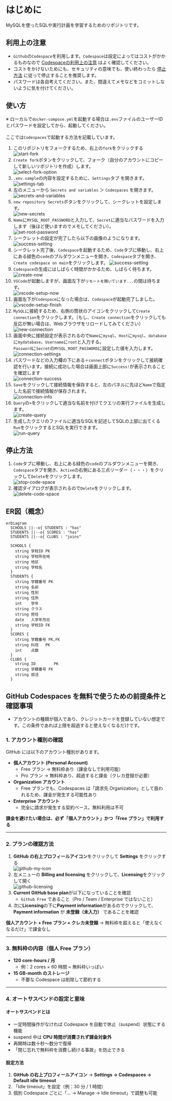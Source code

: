 # はじめに
MySQLを使ったSQLや実行計画を学習するためのリポジトリです。

## 利用上の注意
- `Github`の`Codespace`を利用します。`Codespace`は設定によってはコストがかかるものなので [Codespaceの利用上の注意](#Codespaceの利用上の注意) はよく確認してください。
- コストをかけないためにも、セキュリティの意味でも、使い終わったら [停止方法](#停止方法) に従って停止することを推奨します。
- パスワードは各自考えてください。また、間違えてメモなどをコミットしないように気を付けてください。

## 使い方
※ ローカルで`docker-compose.yml`を起動する場合は`.env`ファイルのユーザーIDとパスワードを設定してから、起動してください。<br><br>ここでは`Codespaces`で起動する方法を記載しています。

1. このリポジトリをフォークするため、右上の`fork`をクリックする<br>
  ![start-fork](./assets/start-fork.png)
1. `Create fork`ボタンをクリックして、フォーク（自分のアカウントにコピーして新しいリポジトリを作成）します。<br>
  ![select-fork-option](./assets/select-fork-option.png)
1. `.env.sample`の内容を設定するために、`Settings`タブ を開きます。<br>
  ![settings-tab](./assets/settings-tab.png)
1. 左のメニューから `Secrets and variables` ＞ `Codespaces` を開きます。<br>
  ![secrets-and-variables](./assets/secrets-and-variables.png)
1. `new repository Secrets`ボタンをクリックして、シークレットを設定します。<br>
  ![new-secrets](./assets/new-secrets.png)
1. `Name`に`MYSQL_ROOT_PASSWORD`と入力して、`Secret`に適当なパスワードを入力します（後ほど使いますのでメモしてください）。<br>
  ![set-root-password](./assets/set-root-password.png)
1. シークレットの設定が完了したら以下の画像のようになります。
  ![success-setting](./assets/success-setting.png)
1. シークレット完了後、`Codespace`を起動するため、`Code`タブに移動し、右上にある緑色の`code`のプルダウンメニューを開き、`Codespace`タブを開き、`Create codespace on main`をクリックします。
  ![success-setting](./assets/start-code-space.png)
1. `Codespace`の生成にはしばらく時間がかかるため、しばらく待ちます。<br>
  ![create-now](./assets/create-now.png)
1. `VSCode`が起動しますが、画面左下が`リモートを開いています...`の間は待ちます。<br>
  ![vscode-setup-now](./assets/vscode-setup-now.png)
1. 画面左下が`Codespace`になった場合は、`Codespace`が起動完了しました。<br>
  ![vscode-setup-finish](./assets/vscode-setup-finish.png)
1. `MySQL`に接続するため、右側の筒状のアイコンをクリックして`Create connection`をクリックします。（もし、`Create connection`をクリックしても反応が無い場合は、Webブラウザをリロードしてみてください）<br>
  ![new-connection](./assets/new-connection.png)
1. 画面中央に接続設定が表示されるので`Name`に`mysql`、`Host`に`mysql`、`database`に`mydatabase`、`Username`に`root`と入力する。<br>`Password`に`Secret`の`MYSQL_ROOT_PASSWORD`に設定した値を入力します。<br>
  ![connection-settings](./assets/connection-settings.png)
1. パスワードなどの入力欄の下にある`＋connect`ボタンをクリックして接続確認を行います。接続に成功した場合は画面上部に`Success!`が表示されることを確認します<br>
  ![connection-success](./assets/connection-success.png)
1. `Save`をクリックして接続情報を保存すると、左のパネルに先ほど`Name`で指定した名前で接続情報が保存されます。<br>
  ![connection-info](./assets/connection-info.png)
1. `Query`の`+`をクリックして適当な名前を付けてクエリの実行ファイルを生成します。<br>
  ![create-query](./assets/create-query.png)
1. 生成したクエリのファイルに適当なSQLを記述してSQLの上部に出てくる`Run`をクリックするとSQLを実行できます。<br>
  ![run-query](./assets/run-query.png)

## 停止方法
1. `Code`タブに移動し、右上にある緑色の`code`のプルダウンメニューを開き、`Codespace`タブを開き、`Active`の右側にある三点リーダー（・・・）をクリックして`Delete`をクリックします。<br>
  ![stop-code-space](./assets/stop-code-space.png)
1. 確認ダイアログが表示されるので`Delete`をクリックします。<br>
  ![delete-code-space](./assets/delete-code-space.png)


## ER図（概念）
```mermaid
erDiagram
  SCHOOLS ||--o{ STUDENTS : "has"
  STUDENTS ||--o{ SCORES : "has"
  STUDENTS ||--o{ CLUBS : "joins"

  SCHOOLS {
    string 学校ID PK
    string 学校所在地
    string 地区
    string 学校名
  }
  STUDENTS {
    string 学籍番号 PK
    string 名前
    string 性別
    string 住所
    int    学年
    string クラス
    string 担任
    date   入学年月日
    string 学校ID FK
  }
  SCORES {
    string 学籍番号 PK,FK
    string 科目   PK
    int    点数
  }
  CLUBS {
    string ID        PK
    string 学籍番号 FK
    string 部活
  }
```

## GitHub Codespaces を無料で使うための前提条件と確認事項
- アカウントの種類が個人であり、クレジットカードを登録していない想定です。この条件であれば上限を超過すると使えなくなるだけです。

### 1. アカウント種別の確認
GitHub には以下のアカウント種別があります。

- **個人アカウント (Personal Account)**  
  - Free プラン → 無料枠あり（課金なしで利用可能）  
  - Pro プラン → 無料枠あり、超過すると課金（クレカ登録が必要）  
- **Organization アカウント**  
  - Free プランでも、Codespaces は「請求先 Organization」として扱われるため、課金が発生する可能性あり  
- **Enterprise アカウント**  
  - 完全に請求が発生する契約ベース。無料利用は不可  

**課金を避けたい場合は、必ず「個人アカウント」かつ「Free プラン」で利用する**

---

### 2. プランの確認方法
1. **GitHub の右上プロフィールアイコン**をクリックして **Settings**  をクリックする<br>
  ![github-my-icon](./assets/github-my-icon.png)
2. 左メニューの **Billing and licensing** をクリックして、**Licensing**をクリックして開く <br>
  ![github-licensing](./assets/github-licensing.png) 
3. **Current GitHub base plan**が以下になっていることを確認  
   - `Github Free` であること（Pro / Team / Enterprise ではないこと）  
4. 次に**Licensing**の下に**Payment information**があるのでクリックして、**Payment information** が **未登録（未入力）** であることを確認  

**個人アカウント + Free プラン + クレカ未登録** → 無料枠を超えると「使えなくなるだけ」で課金なし  

---

### 3. 無料枠の内容（個人 Free プラン）
- **120 core-hours / 月**  
  - 例：2 cores × 60 時間 = 無料枠いっぱい  
- **15 GB-month のストレージ**  
  - 不要な Codespace は削除して節約する  

---

### 4. オートサスペンドの設定と意味
#### オートサスペンドとは
- 一定時間操作がなければ Codespace を自動で休止（suspend）状態にする機能
- suspend 中は **CPU 時間が消費されず課金対象外**  
- 再開時は数十秒〜数分で復帰  
- 「閉じ忘れで無料枠を消費し続ける事故」を防止できる

#### 設定方法
1. **GitHub の右上プロフィールアイコン** → **Settings → Codespaces → Default idle timeout**  
2. 「Idle timeout」を設定（例：30 分 / 1 時間）  
3. 個別 Codespace ごとに「… → Manage → Idle timeout」で調整も可能  
